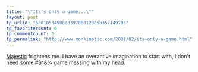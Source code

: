 ```yaml
---
title: "\"It\'s only a game...\""
layout: post
tp_urlid: "6a010534988cd3970b0120a5b35714970c"
tp_favoritecount: 0
tp_commentcount: 0
tp_permalink: "http://www.monkinetic.com/2001/02/its-only-a-game.html"
---
```

<a href="http://pc.ign.com/previews/8565.html">Majestic</a> frightens me. I have an overactive imagination to start with, I don&#39;t need some #$^&amp;% game messing with my head.
